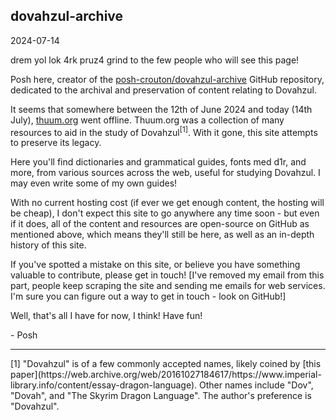 ## dovahzul-archive 
<span class="text-secondary">2024-07-14</span>

<span class="dragon-alphabet">drem yol lok 4rk pruz4 grind</span> to the few people who will see this page!

Posh here, creator of the [posh-crouton/dovahzul-archive](https://github.com/posh-crouton/dovahzul-archive) GitHub repository, dedicated to the archival and preservation of content relating to Dovahzul.

It seems that somewhere between the 12th of June 2024 and today (14th July), [thuum.org](https://thuum.org/) went offline. Thuum.org was a collection of many resources to aid in the study of Dovahzul<sup>[1]</sup>. With it gone, this site attempts to preserve its legacy.

Here you'll find dictionaries and grammatical guides, fonts <span class="dragon-alphabet">med d1r</span>, and more, from various sources across the web, useful for studying Dovahzul. I may even write some of my own guides!

With no current hosting cost (if ever we get enough content, the hosting will be cheap), I don't expect this site to go anywhere any time soon - but even if it does, all of the content and resources are open-source on GitHub as mentioned above, which means they'll still be here, as well as an in-depth history of this site.

If you've spotted a mistake on this site, or believe you have something valuable to contribute, please get in touch! [I've removed my email from this part, people keep scraping the site and sending me emails for web services. I'm sure you can figure out a way to get in touch - look on GitHub!]

Well, that's all I have for now, I think! Have fun!

\- Posh

<hr />

<span class="text-secondary">
[1] "Dovahzul" is of a few commonly accepted names, likely coined by [this paper](https://web.archive.org/web/20161027184617/https://www.imperial-library.info/content/essay-dragon-language). Other names include "Dov", "Dovah", and "The Skyrim Dragon Language". The author's preference is "Dovahzul".
</span>